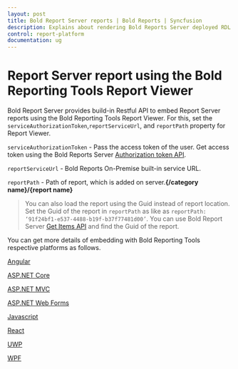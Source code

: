 ```yaml
---
layout: post
title: Bold Report Server reports | Bold Reports | Syncfusion
description: Explains about rendering Bold Reports Server deployed RDL reports using the Bold Reporting Tools Report Viewer with the help of embedded Report Service.
control: report-platform
documentation: ug
---
```


# Report Server report using the Bold Reporting Tools Report Viewer

Bold Report Server provides build-in Restful API to embed Report Server reports using the Bold Reporting Tools Report Viewer. For this, set the `serviceAuthorizationToken`,`reportServiceUrl`, and `reportPath` property for Report Viewer.

   `serviceAuthorizationToken` - Pass the access token of the user. Get access token using the Bold Reports Server [Authorization token API](/on-premise/rest-api-reference/v1.0/#operation/Authentication).

   `reportServiceUrl` -  Bold Reports On-Premise built-in service URL.

   `reportPath` -  Path of report, which is added on server.**{/category name}/{report name}**

   > You can also load the report using the Guid instead of report location. Set the Guid of the report in `reportPath` as like as `reportPath: ‘91f24bf1-e537-4488-b19f-b37f77481d00’`. You can use Bold Report Server [Get Items API](/on-premise/rest-api-reference/v1.0/#operation/Items_GetItems) and find the Guid of the report.

You can get more details of embedding with Bold Reporting Tools respective platforms as follows.

  [Angular](https://help.boldreports.com/angular/report-viewer/reportserver-report/)

  [ASP.NET Core](https://help.boldreports.com/aspnet-core/report-viewer/reportserver-report/)

  [ASP.NET MVC](https://help.boldreports.com/aspnet-mvc/report-viewer/reportserver-report/)

  [ASP.NET Web Forms](https://help.boldreports.com/aspnet-web-forms/report-viewer/reportserver-report/)

  [Javascript](https://help.boldreports.com/javascript/report-viewer/reportserver-report/)

  [React](https://help.boldreports.com/react/report-viewer/reportserver-report/)

  [UWP](https://help.boldreports.com/uwp/report-viewer/reportserver-report/)

  [WPF](https://help.boldreports.com/wpf/report-viewer/reportserver-report/)